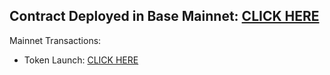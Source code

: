 ## Contract Deployed in Base Mainnet: [CLICK HERE](https://basescan.org/address/0x4aefdb502562a55aae91dfdaf5a11f1724d945d1)

Mainnet Transactions:
- Token Launch: [CLICK HERE](https://basescan.org/tx/0x74f1f182fc4b98f12feb20533e4df131641601f4f2ca038429db5c16463a122a)
 
